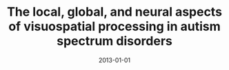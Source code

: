 ---
title: "The local, global, and neural aspects of visuospatial processing in autism spectrum disorders"
collection: publications
category: manuscripts
permalink: /publication/2013-visuospatial-autism/
date: 2013-01-01
venue: "Neuropsychologia"
excerpt: "Behavioral studies have documented a relative advantage in some aspects of visuospatial cognition in autism although it is not consistently found in higher functioning individuals with autism. The purpose of this functional neuroimaging study was to examine the neural activity in high functioning individuals with autism while they performed a block design task that systematically varied with regard to whether a global pattern was present."
paperurl: "https://pubmed.ncbi.nlm.nih.gov/24184351/"
citation: 'Kana RK, Liu Y, Williams DL, Keller TA, Schipul SE, Minshew NJ, Just MA. The local, global, and neural aspects of visuospatial processing in autism spectrum disorders. Neuropsychologia. 2013 Dec;51(14):2995-3003. doi: 10.1016/j.neuropsychologia.2013.10.013. Epub 2013 Oct 30. PMID: 24184351; PMCID: PMC3900283.'
---